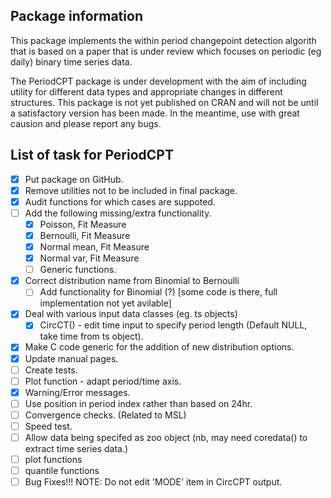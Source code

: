 ## Package information

This package implements the within period changepoint detection algorith that is based on a paper that is under review which focuses on periodic (eg daily) binary time series data.

The PeriodCPT package is under development with the aim of including 
utility for different data types and appropriate changes in different structures. This package is not yet published on CRAN and will not be until a satisfactory version has been made. In the meantime, use with great causion and please report any bugs.

## List of task for PeriodCPT
- [x] Put package on GitHub.
- [x] Remove utilities not to be included in final package.
- [x] Audit functions for which cases are suppoted.
- [ ] Add the following missing/extra functionality.
  - [x] Poisson, Fit Measure
  - [x] Bernoulli, Fit Measure
  - [x] Normal mean, Fit Measure
  - [x] Normal var, Fit Measure
  - [ ] Generic functions.
- [x] Correct distribution name from Binomial to Bernoulli
  - [ ] Add functionality for Binomial (?) [some code is there, full implementation not yet avilable]
- [x] Deal with various input data classes (eg. ts objects)
  - [x] CircCT() - edit time input to specify period length (Default NULL, take time from ts object).
- [x] Make C code generic for the addition of new distribution options.
- [x] Update manual pages.
- [ ] Create tests.
- [ ] Plot function - adapt period/time axis.
- [x] Warning/Error messages.
- [ ] Use position in period index rather than based on 24hr.
- [ ] Convergence checks. (Related to MSL) 
- [ ] Speed test.
- [ ] Allow data being specifed as zoo object (nb, may need coredata() to extract time series data.)
- [ ] plot functions
- [ ] quantile functions
- [ ] Bug Fixes!!!
NOTE: Do not edit 'MODE' item in CircCPT output.
